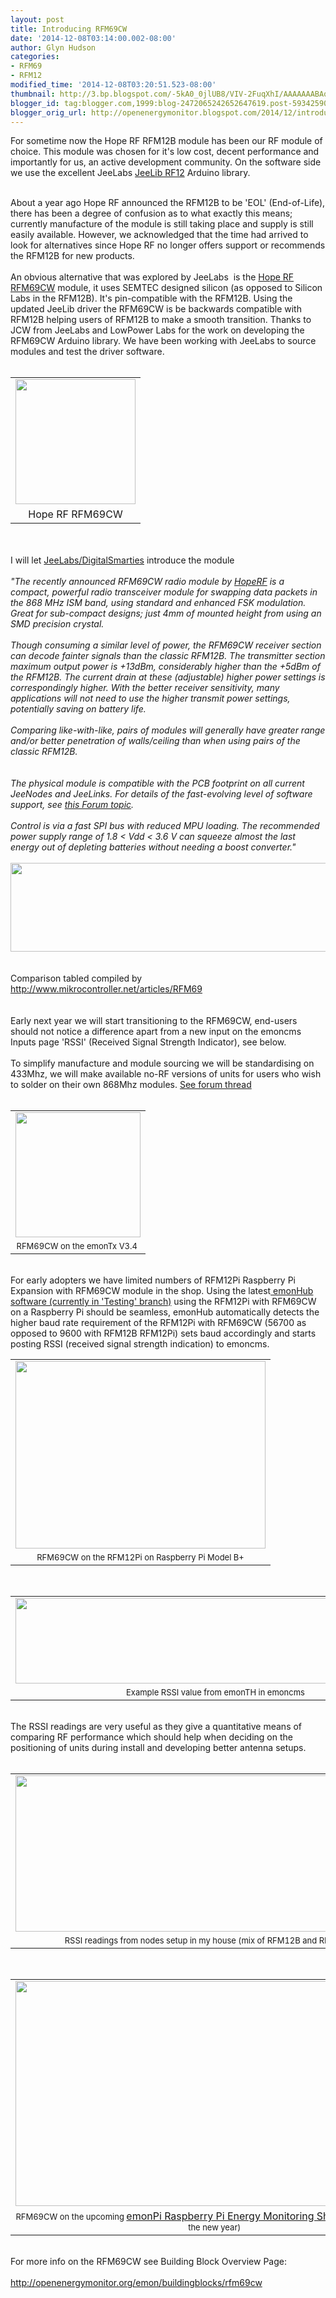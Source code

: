 ```yaml
---
layout: post
title: Introducing RFM69CW
date: '2014-12-08T03:14:00.002-08:00'
author: Glyn Hudson
categories:
- RFM69
- RFM12
modified_time: '2014-12-08T03:20:51.523-08:00'
thumbnail: http://3.bp.blogspot.com/-5kA0_0jlUB8/VIV-2FuqXhI/AAAAAAABAqk/mTNDJp8C0Pw/s72-c/RFM69CW_fullfrontal_large__52640.1417518813.1280.1280.jpg
blogger_id: tag:blogger.com,1999:blog-2472065242652647619.post-59342590577575394
blogger_orig_url: http://openenergymonitor.blogspot.com/2014/12/introducing-rfm69cw.html
---
```


For sometime now the Hope RF RFM12B module has been our RF module of choice. This module was chosen for it's low cost, decent performance and importantly for us, an active development community. On the software side we use the excellent&nbsp;JeeLabs <a href="https://github.com/jcw/jeelib">JeeLib RF12</a> Arduino library.<br /><div><br /></div><div>About a year ago Hope RF announced the RFM12B to be 'EOL' (End-of-Life), there has been a degree of confusion as to what exactly this means; currently manufacture of the module is still taking place and supply is still easily available. However, we acknowledged that the time had arrived to look for alternatives since Hope RF no longer offers support or recommends the RFM12B for new products.&nbsp;</div><div><br /></div><div>An obvious alternative that was explored by JeeLabs &nbsp;is the <a href="http://www.hoperf.com/rf/fsk_module/RFM69CW.htm">Hope RF RFM69CW</a> module, it uses SEMTEC designed silicon (as opposed to Silicon Labs in the RFM12B). It's pin-compatible with the RFM12B. Using the updated JeeLib driver the RFM69CW is be backwards compatible with RFM12B helping users of RFM12B to make a smooth transition. Thanks to JCW from JeeLabs and LowPower Labs for the work on developing the RFM69CW Arduino library. We have been working with JeeLabs to source modules and test the driver software. &nbsp; &nbsp;</div><div><br /></div><table align="center" cellpadding="0" cellspacing="0" class="tr-caption-container" style="margin-left: auto; margin-right: auto; text-align: center;"><tbody><tr><td style="text-align: center;"><a href="http://3.bp.blogspot.com/-5kA0_0jlUB8/VIV-2FuqXhI/AAAAAAABAqk/mTNDJp8C0Pw/s1600/RFM69CW_fullfrontal_large__52640.1417518813.1280.1280.jpg" imageanchor="1" style="margin-left: auto; margin-right: auto;"><img border="0" src="http://3.bp.blogspot.com/-5kA0_0jlUB8/VIV-2FuqXhI/AAAAAAABAqk/mTNDJp8C0Pw/s1600/RFM69CW_fullfrontal_large__52640.1417518813.1280.1280.jpg" height="200" width="192" /></a></td></tr><tr><td class="tr-caption" style="text-align: center;">Hope RF RFM69CW</td></tr></tbody></table><div><br /></div><div><br /></div><div>I will let <a href="http://www.digitalsmarties.net/products/rfm69cw-868-mhz">JeeLabs/DigitalSmarties</a> introduce the module&nbsp;</div><br /><i>"The recently announced RFM69CW radio module by <a href="http://www.hoperf.com/">HopeRF</a> is a compact, powerful radio transceiver module for swapping data packets in the 868 MHz ISM band, using standard and enhanced FSK modulation. Great for sub-compact designs; just 4mm of mounted height from using an SMD precision crystal.</i><div><i><br />Though consuming a similar level of power, the RFM69CW receiver section can decode fainter signals than the classic RFM12B. The transmitter section *maximum* output power is +13dBm, considerably higher than the +5dBm of the RFM12B. The current drain at these (adjustable) higher power settings is correspondingly higher. With the better receiver sensitivity, many applications will not need to use the higher transmit power settings, potentially saving on battery life.<br /><br />Comparing like-with-like, pairs of modules will generally have greater range and/or better penetration of walls/ceiling than when using pairs of the classic RFM12B.<br /><br /><br />The physical module is compatible with the PCB footprint on all current JeeNodes and JeeLinks. For details of the fast-evolving level of software support, see <a href="http://jeelabs.net/boards/6/topics/4050">this Forum topic</a>.<br /><br />Control is via a fast SPI bus with reduced MPU loading. The recommended power supply range of 1.8 &lt; Vdd &lt; 3.6 V can squeeze almost the last energy out of depleting batteries without needing a boost converter."</i><br /><br /><a href="http://openenergymonitor.org/emon/sites/default/files/Selection_081.jpg"><img border="0" height="142" src="https://images-blogger-opensocial.googleusercontent.com/gadgets/proxy?url=http%3A%2F%2Fopenenergymonitor.org%2Femon%2Fsites%2Fdefault%2Ffiles%2FSelection_081.jpg&amp;container=blogger&amp;gadget=a&amp;rewriteMime=image%2F*" width="640" /></a> <br /><br /><br />Comparison tabled compiled by <a href="http://www.mikrocontroller.net/articles/RFM69">http://www.mikrocontroller.net/articles/RFM69</a> <br /><br /><br />Early next year we will start transitioning to the RFM69CW, end-users should not notice a difference apart from a new input on the emoncms Inputs page 'RSSI' (Received Signal Strength Indicator), see below.<br /><br />To simplify manufacture and module sourcing we will be standardising on 433Mhz, we will make available no-RF versions of units for users who wish to solder on their own 868Mhz modules. <a href="http://openenergymonitor.org/emon/node/6211">See forum thread</a> <br /><br /><table align="center" cellpadding="0" cellspacing="0" class="tr-caption-container" style="margin-left: auto; margin-right: auto; text-align: center;"><tbody><tr><td style="text-align: center;"><a href="http://2.bp.blogspot.com/-h6P1xlW9yV0/VIV9oaYfFCI/AAAAAAABAqU/cZuhsP1h4DA/s1600/DSCF6074%2B(1).JPG" style="margin-left: auto; margin-right: auto;"><img border="0" height="200" src="https://images-blogger-opensocial.googleusercontent.com/gadgets/proxy?url=http%3A%2F%2F2.bp.blogspot.com%2F-h6P1xlW9yV0%2FVIV9oaYfFCI%2FAAAAAAABAqU%2FcZuhsP1h4DA%2Fs1600%2FDSCF6074%252B(1).JPG&amp;container=blogger&amp;gadget=a&amp;rewriteMime=image%2F*" width="200" /></a></td></tr><tr><td class="tr-caption" style="text-align: center;"><span style="font-size: small; text-align: start;">RFM69CW on the emonTx V3.4&nbsp;</span></td></tr></tbody></table><br />For early adopters we have limited numbers of RFM12Pi Raspberry Pi Expansion with RFM69CW module in the shop. Using the latest<a href="https://github.com/emonhub/emonhub/"> emonHub software (currently in 'Testing' branch)</a> using the RFM12Pi with RFM69CW on a Raspberry Pi should be seamless, emonHub automatically detects the higher baud rate requirement of the RFM12Pi with RFM69CW (56700 as opposed to 9600 with RFM12B RFM12Pi) sets baud accordingly and starts posting RSSI (received signal strength indication) to emoncms. <br /><table align="center" cellpadding="0" cellspacing="0" class="tr-caption-container" style="margin-left: auto; margin-right: auto; text-align: center;"><tbody><tr><td style="text-align: center;"><a href="http://cdn2.bigcommerce.com/server4400/98a75/products/160/images/576/DSCF6082__86790.1417790117.1280.1280.JPG?c=2" style="margin-left: auto; margin-right: auto;"><img border="0" height="300" src="https://images-blogger-opensocial.googleusercontent.com/gadgets/proxy?url=http%3A%2F%2Fcdn2.bigcommerce.com%2Fserver4400%2F98a75%2Fproducts%2F160%2Fimages%2F576%2FDSCF6082__86790.1417790117.1280.1280.JPG%3Fc%3D2&amp;container=blogger&amp;gadget=a&amp;rewriteMime=image%2F*" width="400" /></a></td></tr><tr><td class="tr-caption" style="text-align: center;"><span style="font-size: small; text-align: start;">RFM69CW on the RFM12Pi on Raspberry Pi Model B+</span></td></tr></tbody></table><br /><table align="center" cellpadding="0" cellspacing="0" class="tr-caption-container" style="margin-left: auto; margin-right: auto; text-align: center;"><tbody><tr><td style="text-align: center;"><a href="http://4.bp.blogspot.com/-f2Yya6G5usc/VIVzF8EdzGI/AAAAAAABAqE/hHz6VLoixuI/s1600/Screenshot%2B2014-12-08%2Bat%2B09.44.14.png" style="margin-left: auto; margin-right: auto;"><img border="0" height="137" src="https://images-blogger-opensocial.googleusercontent.com/gadgets/proxy?url=http%3A%2F%2F4.bp.blogspot.com%2F-f2Yya6G5usc%2FVIVzF8EdzGI%2FAAAAAAABAqE%2FhHz6VLoixuI%2Fs1600%2FScreenshot%252B2014-12-08%252Bat%252B09.44.14.png&amp;container=blogger&amp;gadget=a&amp;rewriteMime=image%2F*" width="640" /></a></td></tr><tr><td class="tr-caption" style="text-align: center;"><span style="font-size: small; text-align: start;">Example RSSI value from emonTH in emoncms</span></td></tr></tbody></table><br />The RSSI readings are very useful as they give a quantitative means of comparing RF performance which should help when deciding on the positioning of units during install and developing better antenna setups.<br /><br /><table align="center" cellpadding="0" cellspacing="0" class="tr-caption-container" style="margin-left: auto; margin-right: auto; text-align: center;"><tbody><tr><td style="text-align: center;"><a href="http://openenergymonitor.org/emon/sites/default/files/Screenshot%202014-12-04%20at%2011.46.20.png" style="margin-left: auto; margin-right: auto;"><img border="0" height="250" src="https://images-blogger-opensocial.googleusercontent.com/gadgets/proxy?url=http%3A%2F%2Fopenenergymonitor.org%2Femon%2Fsites%2Fdefault%2Ffiles%2FScreenshot%25202014-12-04%2520at%252011.46.20.png&amp;container=blogger&amp;gadget=a&amp;rewriteMime=image%2F*" width="640" /></a></td></tr><tr><td class="tr-caption" style="text-align: center;"><span style="font-size: small; text-align: start;">RSSI readings from nodes setup in my house (mix of RFM12B and RFM69CW)&nbsp;</span></td></tr></tbody></table><br /><table align="center" cellpadding="0" cellspacing="0" class="tr-caption-container" style="margin-left: auto; margin-right: auto; text-align: center;"><tbody><tr><td style="text-align: center;"><a href="http://4.bp.blogspot.com/-3o90e0QVwg4/VIWFWNvE2AI/AAAAAAABAq0/fHBlmkcli5g/s1600/IMG_20141202_171012783_HDR.jpg" style="margin-left: auto; margin-right: auto;"><img border="0" height="360" src="https://images-blogger-opensocial.googleusercontent.com/gadgets/proxy?url=http%3A%2F%2F4.bp.blogspot.com%2F-3o90e0QVwg4%2FVIWFWNvE2AI%2FAAAAAAABAq0%2FfHBlmkcli5g%2Fs1600%2FIMG_20141202_171012783_HDR.jpg&amp;container=blogger&amp;gadget=a&amp;rewriteMime=image%2F*" width="640" /></a></td></tr><tr><td class="tr-caption" style="text-align: center;"><span style="font-size: small; text-align: start;">RFM69CW on the upcoming&nbsp;</span><a href="http://openenergymonitor.org/emon/node/3937" style="font-size: medium; text-align: start;">emonPi Raspberry Pi Energy Monitoring Shield</a><span style="font-size: small; text-align: start;">&nbsp;(due for launch in the new year)&nbsp;</span></td></tr></tbody></table><br />For more info on the RFM69CW see Building Block Overview Page: <br /><br /><a href="http://openenergymonitor.org/emon/buildingblocks/rfm69cw">http://openenergymonitor.org/emon/buildingblocks/rfm69cw</a><br /><br /></div>